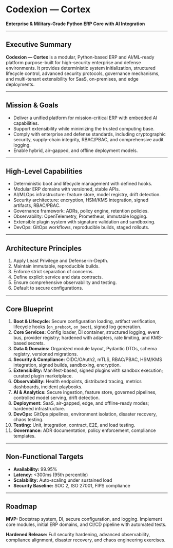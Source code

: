 # Codexion — Cortex

**Enterprise & Military-Grade Python ERP Core with AI Integration**

---

## Executive Summary

**Codexion — Cortex** is a modular, Python-based ERP and AI/ML-ready platform purpose-built for high-security enterprise and defense environments. It provides deterministic system initialization, structured lifecycle control, advanced security protocols, governance mechanisms, and multi-tenant extensibility for SaaS, on-premises, and edge deployments.

---

## Mission & Goals

* Deliver a unified platform for mission-critical ERP with embedded AI capabilities.
* Support extensibility while minimizing the trusted computing base.
* Comply with enterprise and defense standards, including cryptographic security, supply-chain integrity, RBAC/PBAC, and comprehensive audit logging.
* Enable hybrid, air-gapped, and offline deployment models.

---

## High-Level Capabilities

* Deterministic boot and lifecycle management with defined hooks.
* Modular ERP domains with versioned, stable APIs.
* AI/MLOps infrastructure: feature store, model registry, drift detection.
* Security architecture: encryption, HSM/KMS integration, signed artifacts, RBAC/PBAC.
* Governance framework: ADRs, policy engine, retention policies.
* Observability: OpenTelemetry, Prometheus, immutable logging.
* Extensible plugin system with signature validation and sandboxing.
* DevOps: GitOps workflows, reproducible builds, staged rollouts.

---

## Architecture Principles

1. Apply Least Privilege and Defense-in-Depth.
2. Maintain immutable, reproducible builds.
3. Enforce strict separation of concerns.
4. Define explicit service and data contracts.
5. Ensure comprehensive observability and testing.
6. Default to secure configurations.

---

## Core Blueprint

1. **Boot & Lifecycle:** Secure configuration loading, artifact verification, lifecycle hooks (`on_preboot`, `on_boot`), signed log generation.
2. **Core Services:** Config loader, DI container, structured logging, event bus, provider registry; hardened with adapters, rate limiting, and KMS-based secrets.
3. **Data & Domains:** Organized module layout, Pydantic DTOs, schema registry, versioned migrations.
4. **Security & Compliance:** OIDC/OAuth2, mTLS, RBAC/PBAC, HSM/KMS integration, signed builds, sandboxing, encryption.
5. **Extensibility:** Manifest-based, signed plugins with sandbox execution; curated plugin marketplace.
6. **Observability:** Health endpoints, distributed tracing, metrics dashboards, incident playbooks.
7. **AI & Analytics:** Secure ingestion, feature store, governed pipelines, controlled model serving, drift detection.
8. **Deployment:** SaaS, air-gapped, edge, and offline-ready modes; hardened infrastructure.
9. **DevOps:** GitOps pipelines, environment isolation, disaster recovery, chaos testing.
10. **Testing:** Unit, integration, contract, E2E, and load testing.
11. **Governance:** ADR documentation, policy enforcement, compliance templates.

---

## Non-Functional Targets

* **Availability:** 99.95%
* **Latency:** <300ms (95th percentile)
* **Scalability:** Auto-scaling under sustained load
* **Security Baseline:** SOC 2, ISO 27001, FIPS compliance

---

## Roadmap

**MVP:** Bootstrap system, DI, secure configuration, and logging. Implement core modules, initial ERP domains, and CI/CD pipeline with automated tests.

**Hardened Release:** Full security hardening, advanced observability, compliance alignment, disaster recovery, and chaos engineering exercises.
